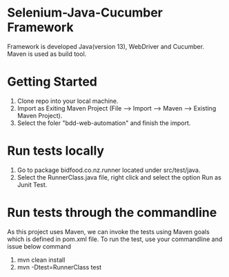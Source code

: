 # Selenium-Java-Cucumber Framework
Framework is developed Java(version 13), WebDriver and Cucumber. 
Maven is used as build tool.
# Getting Started
1. Clone repo into your local machine.
2. Import as Exiting Maven Project (File --> Import --> Maven --> Existing Maven Project).
3. Select the foler "bdd-web-automation" and finish the import.

# Run tests locally
1. Go to package bidfood.co.nz.runner located under src/test/java.
2. Select the RunnerClass.java file, right click and select the option Run as Junit Test.

# Run tests through the commandline
As this project uses Maven, we can invoke the tests using Maven goals which is defined in pom.xml file.
To run the test, use your commandline and issue below command
1. mvn clean install
2. mvn -Dtest=RunnerClass test
